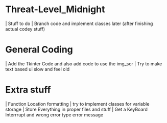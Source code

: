 # __Threat-Level_Midnight__
| Stuff to do 
| Branch code and implement classes later (after finishing actual codey stuff)

# __General Coding__
| Add the Tkinter Code and also add code to use the img_scr 
| Try to make text based ui slow and feel old 

# __Extra stuff__
| Function Location formatting
| try to implement classes for variable storage
| Store Everything in proper files and stuff
| Get a KeyBoard Interrrupt and wrong error type error message